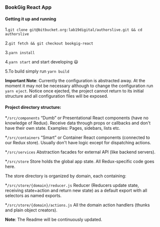### BookGig React App


#### Getting it up and running

1.`git clone git@bitbucket.org:lab19digital/authorslive.git && cd authorslive`

2.`git fetch && git checkout bookgig-react`

3.`yarn install`

4.`yarn start` and start developing :smiley:

5.To build simply run `yarn build`


**Important Note**: Currently the configuration is abstracted away. At the moment it may not be necessary
although to change the configuration run `yarn eject`.
Notice once ejected, the project cannot return to its initial structure and all configuration
files will be exposed.

#### Project directory structure:

*`/src/components`
“Dumb” or Presentational React components (have no knowledge of Redux).
Receive data through props or callbacks and don't have their own state.
Examples: Pages, sidebars, lists etc.

*`/src/containers`
“Smart” or Container React components (connected to our Redux store).
Usually don't have logic except for dispatching actions.

*`/src/services`
Abstraction facades for external API (like backend servers).

*`/src/store`
Store holds the global app state.
All Redux-specific code goes here.

The store directory is organized by domain, each containing:

*`/src/store/{domain}/reducer.js`
Reducer (Reducers update state, receiving state+action and return new state) as a
default export with all selectors as named exports.

*`/src/store/{domain}/actions.js`
All the domain action handlers (thunks and plain object creators).


**Note**: The Readme will be continuously updated.